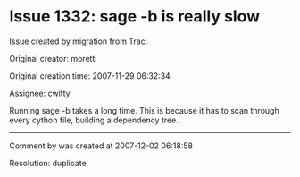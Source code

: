 # Issue 1332: sage -b is really slow

Issue created by migration from Trac.

Original creator: moretti

Original creation time: 2007-11-29 06:32:34

Assignee: cwitty

Running sage -b takes a long time. This is because it has to scan through every cython file, building a dependency tree.


---

Comment by was created at 2007-12-02 06:18:58

Resolution: duplicate
